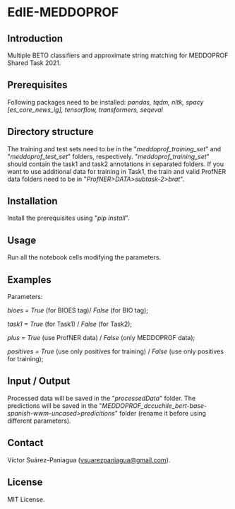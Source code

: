 # EdIE-MEDDOPROF

## Introduction
Multiple BETO classifiers and approximate string matching for MEDDOPROF Shared Task 2021.

## Prerequisites
Following packages need to be installed:
_pandas, tqdm, nltk, spacy [es_core_news_lg], tensorflow, transformers, seqeval_

## Directory structure
The training and test sets need to be in the "_meddoprof_training_set_" and "_meddoprof_test_set_" folders, respectively. "_meddoprof_training_set_" should contain the task1 and task2 annotations in separated folders. If you want to use additional data for training in Task1, the train and valid ProfNER data folders need to be in "_ProfNER>DATA>subtask-2>brat_".

## Installation
Install the prerequisites using "_pip install_".

## Usage
Run all the notebook cells modifying the parameters.

## Examples
Parameters:

_bioes = True_ (for BIOES tag)/ _False_ (for BIO tag);

_task1 = True_ (for Task1) / _False_ (for Task2);

_plus = True_ (use ProfNER data) / _False_ (only MEDDOPROF data);

_positives = True_ (use only positives for training) / _False_ (use only positives for training);

## Input / Output
Processed data will be saved in the "_processedData_" folder. The predictions will be saved in the "_MEDDOPROF_dccuchile_bert-base-spanish-wwm-uncased>predicitions_" folder (rename it before using different parameters).

## Contact
Víctor Suárez-Paniagua (vsuarezpaniagua@gmail.com).

## License
MIT License.
